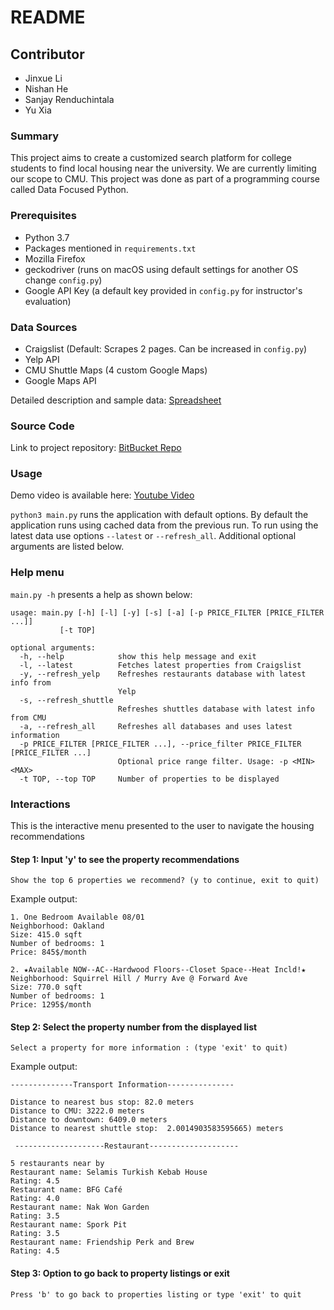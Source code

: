 # README #

## Contributor ##

* Jinxue Li
* Nishan He
* Sanjay Renduchintala
* Yu Xia

### Summary ###

This project aims to create a customized search platform for college students to find
local housing near the university. We are currently limiting our scope to CMU. 
This project was done as part of a programming course called Data Focused Python.

### Prerequisites ###

* Python 3.7
* Packages mentioned in `requirements.txt`
* Mozilla Firefox
* geckodriver (runs on macOS using default settings for another OS change `config.py`)
* Google API Key (a default key provided in `config.py` for instructor's evaluation)

### Data Sources ###

* Craigslist (Default: Scrapes 2 pages. Can be increased in `config.py`)
* Yelp API
* CMU Shuttle Maps (4 custom Google Maps)
* Google Maps API

Detailed description and sample data: [Spreadsheet](https://docs.google.com/spreadsheets/d/1its0lItWUqh1YIxLvIme16pkwIeaMej2T3CIWyztjdo/edit?usp=sharing)

### Source Code ###

Link to project repository: [BitBucket Repo](https://bitbucket.org/vrenduch/dfp-group-project/src/master/)

### Usage ###

Demo video is available here: [Youtube Video](http://www.youtube.com/watch?v=pikOi92-71Y)  
    
`python3 main.py` runs the application with default options. By default the application runs using cached data from the previous run. To run using the latest data use options `--latest` or `--refresh_all`. Additional optional arguments are listed below.

### Help menu ###

`main.py -h` presents a help as shown below: 

    usage: main.py [-h] [-l] [-y] [-s] [-a] [-p PRICE_FILTER [PRICE_FILTER ...]]
               [-t TOP]

    optional arguments:
      -h, --help            show this help message and exit
      -l, --latest          Fetches latest properties from Craigslist
      -y, --refresh_yelp    Refreshes restaurants database with latest info from
                            Yelp
      -s, --refresh_shuttle
                            Refreshes shuttles database with latest info from CMU
      -a, --refresh_all     Refreshes all databases and uses latest information
      -p PRICE_FILTER [PRICE_FILTER ...], --price_filter PRICE_FILTER [PRICE_FILTER ...]
                            Optional price range filter. Usage: -p <MIN> <MAX>
      -t TOP, --top TOP     Number of properties to be displayed
      

### Interactions ###

This is the interactive menu presented to the user to navigate the housing recommendations
 
#### Step 1: Input 'y' to see the property recommendations ####
    Show the top 6 properties we recommend? (y to continue, exit to quit)
    
Example output:
    
    1. One Bedroom Available 08/01  
    Neighborhood: Oakland
    Size: 415.0 sqft
    Number of bedrooms: 1
    Price: 845$/month 
    
    2. ★Available NOW--AC--Hardwood Floors--Closet Space--Heat Incld!★  
    Neighborhood: Squirrel Hill / Murry Ave @ Forward Ave
    Size: 770.0 sqft
    Number of bedrooms: 1
    Price: 1295$/month 

    
#### Step 2: Select the property number from the displayed list ####
    Select a property for more information : (type 'exit' to quit)
    
Example output:
    
    --------------Transport Information--------------- 
    
    Distance to nearest bus stop: 82.0 meters
    Distance to CMU: 3222.0 meters
    Distance to downtown: 6409.0 meters
    Distance to nearest shuttle stop:  2.0014903583595665) meters
    
     --------------------Restaurant-------------------- 
    
    5 restaurants near by
    Restaurant name: Selamis Turkish Kebab House
    Rating: 4.5
    Restaurant name: BFG Café
    Rating: 4.0
    Restaurant name: Nak Won Garden
    Rating: 3.5
    Restaurant name: Spork Pit
    Rating: 3.5
    Restaurant name: Friendship Perk and Brew
    Rating: 4.5

 
#### Step 3: Option to go back to property listings or exit ####
    Press 'b' to go back to properties listing or type 'exit' to quit
    
    
